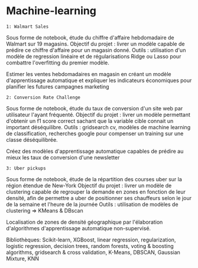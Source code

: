 # Machine-learning



    1: Walmart Sales

Sous forme de notebook, étude du chiffre d'affaire hebdomadaire de Walmart sur 19 magasins. 
Objectif du projet : livrer un modèle capable de prédire ce chiffre d'affaire pour un magasin donné. 
Outils : utilisation d'un modèle de regression linéaire et de régularisations Ridge ou Lasso pour combattre l'overfitting du premier modèle.

Estimer les ventes hebdomadaires en magasin en créant un modèle d'apprentissage automatique et expliquer les indicateurs économiques pour planifier les futures campagnes marketing

    2: Conversion Rate Challenge

Sous forme de notebook, étude du taux de conversion d'un site web par utilisateur l'ayant fréquenté. 
Objectif du projet : livrer un modèle permettant d'obtenir un f1 score correct sachant que la variable cible connait un important déséquilibre. 
Outils : gridsearch cv, modèles de machine learning de classification, recherches google pour compenser un training sur une classe déséquilibrée.

Créez des modèles d'apprentissage automatique capables de prédire au mieux les taux de conversion d'une newsletter 

    3: Uber pickups

Sous forme de notebook, étude de la répartition des courses uber sur la région étendue de New-York 
Objectif du projet : livrer un modèle de clustering capable de regrouper la demande en zones en fonction de leur densité, afin de permettre a uber de positionner ses chauffeurs selon le jour de la semaine et l'heure de la journée 
Outils : utilisation de modèles de clustering => KMeans & DBscan

Localisation de zones de densité géographique par l'élaboration d'algorithmes d'apprentissage automatique non-supervisé.


Bibliothèques: Scikit-learn, XGBoost, linear regression, regularization, logistic regression, decision trees, random forests, voting & boosting algorithms, gridsearch & cross validation, K-Means, DBSCAN, Gaussian Mixture, KNN
